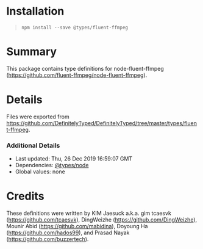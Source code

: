 # Installation
> `npm install --save @types/fluent-ffmpeg`

# Summary
This package contains type definitions for node-fluent-ffmpeg (https://github.com/fluent-ffmpeg/node-fluent-ffmpeg).

# Details
Files were exported from https://github.com/DefinitelyTyped/DefinitelyTyped/tree/master/types/fluent-ffmpeg.

### Additional Details
 * Last updated: Thu, 26 Dec 2019 16:59:07 GMT
 * Dependencies: [@types/node](https://npmjs.com/package/@types/node)
 * Global values: none

# Credits
These definitions were written by KIM Jaesuck a.k.a. gim tcaesvk (https://github.com/tcaesvk), DingWeizhe (https://github.com/DingWeizhe), Mounir Abid (https://github.com/mabidina), Doyoung Ha (https://github.com/hados99), and Prasad Nayak (https://github.com/buzzertech).
